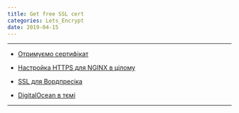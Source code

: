 ```yaml
---
title: Get free SSL cert
categories: Lets_Encrypt
date: 2019-04-15
---
```


-----

* <a href="http://habrahabr.ru/post/270273/">Отримуємо сертифікат</a>

* <a href="https://habrahabr.ru/post/195808/">Настройка HTTPS для NGINX в цілому</a>

* <a href="https://wpmag.ru/2014/wordpress-https/">SSL для Вордпресіка</a>

* <a href="https://www.digitalocean.com/community/tutorials/how-to-secure-nginx-with-let-s-encrypt-on-ubuntu-16-04">DigitalOcean в тємі</a>

-----